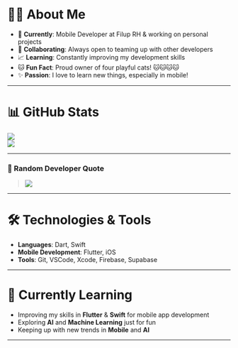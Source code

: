 # 👦🏽 About Me
- 💼 **Currently**: Mobile Developer at Filup RH & working on personal projects  
- 🤝 **Collaborating**: Always open to teaming up with other developers  
- 📈 **Learning**: Constantly improving my development skills  
- 🐱 **Fun Fact**: Proud owner of four playful cats! 🐱🐱🐱🐱
- ✨ **Passion**: I love to learn new things, especially in mobile!  

---

# 📊 GitHub Stats
![](https://github-readme-streak-stats.herokuapp.com/?user=jesuspedge&theme=tokyonight&hide_border=true)  
![](https://github-readme-stats.vercel.app/api/top-langs/?username=jesuspedge&theme=tokyonight&hide_border=true&include_all_commits=true&count_private=true&layout=compact)

---

### 💬 Random Developer Quote
> ![](https://quotes-github-readme.vercel.app/api?type=horizontal&theme=tokyonight)  

---

# 🛠️ Technologies & Tools
- **Languages**: Dart, Swift  
- **Mobile Development**: Flutter, iOS  
- **Tools**: Git, VSCode, Xcode, Firebase, Supabase  

---

# 🌱 Currently Learning
- Improving my skills in **Flutter** & **Swift** for mobile app development
- Exploring **AI** and **Machine Learning** just for fun  
- Keeping up with new trends in **Mobile** and **AI**

---
